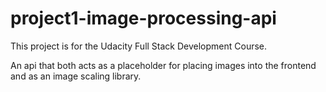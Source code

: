 # project1-image-processing-api

This project is for the Udacity Full Stack Development Course.

An api that both acts as a placeholder for placing images into the frontend and as an image scaling library.


